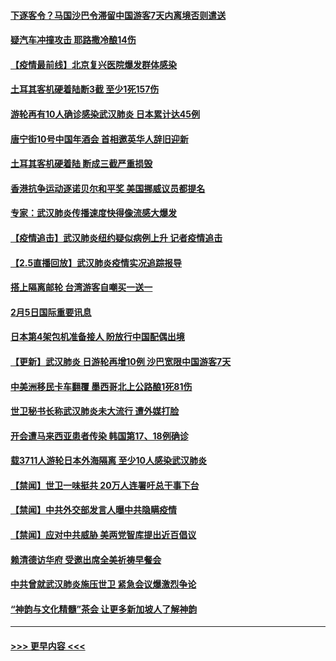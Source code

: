 #### [下逐客令？马国沙巴令滞留中国游客7天内离境否则遣送](../pages/prog202/a102770640.md?t=02061722) 
#### [疑汽车冲撞攻击 耶路撒冷酿14伤](../pages/prog202/a102770586.md?t=02061722) 
#### [【疫情最前线】北京复兴医院爆发群体感染](../pages/prog202/a102770602.md?t=02061722) 
#### [土耳其客机硬着陆断3截 至少1死157伤](../pages/prog202/a102770508.md?t=02061722) 
#### [游轮再有10人确诊感染武汉肺炎 日本累计达45例](../pages/prog202/a102770476.md?t=02061722) 
#### [唐宁街10号中国年酒会 首相邀英华人辞旧迎新](../pages/prog202/a102770458.md?t=02061722) 
#### [土耳其客机硬着陆 断成三截严重损毁](../pages/prog202/a102770239.md?t=02061722) 
#### [香港抗争运动逐诺贝尔和平奖 美国挪威议员都提名](../pages/prog202/a102770390.md?t=02061722) 
#### [专家：武汉肺炎传播速度快得像流感大爆发](../pages/prog202/a102770132.md?t=02061722) 
#### [【疫情追击】武汉肺炎纽约疑似病例上升 记者疫情追击](../pages/prog202/a102770000.md?t=02061722) 
#### [【2.5直播回放】武汉肺炎疫情实况追踪报导](../pages/prog202/a102769913.md?t=02061722) 
#### [搭上隔离邮轮 台湾游客自嘲买一送一](../pages/prog202/a102769845.md?t=02061722) 
#### [2月5日国际重要讯息](../pages/prog202/a102769821.md?t=02061722) 
#### [日本第4架包机准备接人 盼放行中国配偶出境](../pages/prog202/a102769765.md?t=02061722) 
#### [【更新】武汉肺炎 日游轮再增10例 沙巴宽限中国游客7天](../pages/prog202/a102758911.md?t=02061722) 
#### [中美洲移民卡车翻覆 墨西哥北上公路酿1死81伤](../pages/prog202/a102769703.md?t=02061722) 
#### [世卫秘书长称武汉肺炎未大流行 遭外媒打脸](../pages/prog202/a102769679.md?t=02061722) 
#### [开会遭马来西亚患者传染 韩国第17、18例确诊](../pages/prog202/a102769600.md?t=02061722) 
#### [载3711人游轮日本外海隔离 至少10人感染武汉肺炎](../pages/prog202/a102769538.md?t=02061722) 
#### [【禁闻】世卫一味挺共 20万人连署吁总干事下台](../pages/prog202/a102769445.md?t=02061722) 
#### [【禁闻】中共外交部发言人曝中共隐瞒疫情](../pages/prog202/a102769400.md?t=02061722) 
#### [【禁闻】应对中共威胁 美两党智库提出近百倡议](../pages/prog202/a102769357.md?t=02061722) 
#### [赖清德访华府  受邀出席全美祈祷早餐会](../pages/prog202/a102769350.md?t=02061722) 
#### [中共曾就武汉肺炎施压世卫 紧急会议爆激烈争论](../pages/prog202/a102769312.md?t=02061722) 
#### [“神韵与文化精髓”茶会 让更多新加坡人了解神韵](../pages/prog202/a102769286.md?t=02061722) 

----
#### [ >>> 更早内容 <<< ](../indexes/prog202-earlier.md)

